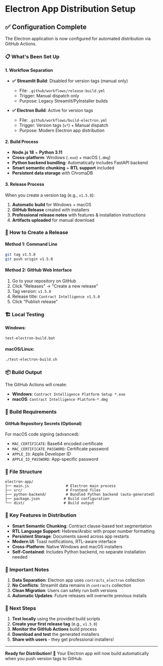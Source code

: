 # Electron App Distribution Setup

## ✅ Configuration Complete

The Electron application is now configured for automated distribution via GitHub Actions.

### 📋 What's Been Set Up

#### 1. **Workflow Separation**
- **✅ Streamlit Build**: Disabled for version tags (manual only)
  - File: `.github/workflows/release-build.yml`
  - Trigger: Manual dispatch only
  - Purpose: Legacy Streamlit/PyInstaller builds

- **✅ Electron Build**: Active for version tags
  - File: `.github/workflows/build-electron.yml`
  - Trigger: Version tags (`v*`) + Manual dispatch
  - Purpose: Modern Electron app distribution

#### 2. **Build Process**
- **Node.js 18** + **Python 3.11**
- **Cross-platform**: Windows (`.exe`) + macOS (`.dmg`)
- **Python backend bundling**: Automatically includes FastAPI backend
- **Smart semantic chunking** + **RTL support** included
- **Persistent data storage** with ChromaDB

#### 3. **Release Process**
When you create a version tag (e.g., `v1.5.0`):
1. **Automatic build** for Windows + macOS
2. **GitHub Release** created with installers
3. **Professional release notes** with features & installation instructions
4. **Artifacts uploaded** for manual download

### 🚀 How to Create a Release

#### Method 1: Command Line
```bash
git tag v1.5.0
git push origin v1.5.0
```

#### Method 2: GitHub Web Interface
1. Go to your repository on GitHub
2. Click "Releases" → "Create a new release"
3. Tag version: `v1.5.0`
4. Release title: `Contract Intelligence v1.5.0`
5. Click "Publish release"

### 🏗️ Local Testing

#### Windows:
```cmd
test-electron-build.bat
```

#### macOS/Linux:
```bash
./test-electron-build.sh
```

### 📦 Build Output

The GitHub Actions will create:
- **Windows**: `Contract Intelligence Platform Setup *.exe`
- **macOS**: `Contract Intelligence Platform-*.dmg`

### 🔧 Build Requirements

#### GitHub Repository Secrets (Optional)
For macOS code signing (advanced):
- `MAC_CERTIFICATE`: Base64 encoded certificate
- `MAC_CERTIFICATE_PASSWORD`: Certificate password
- `APPLE_ID`: Apple Developer ID
- `APPLE_ID_PASSWORD`: App-specific password

### 📁 File Structure

```
electron-app/
├── main.js                 # Electron main process
├── src/                    # Frontend files
├── python-backend/         # Bundled Python backend (auto-generated)
├── package.json           # Build configuration
└── dist/                  # Build output
```

### 🎯 Key Features in Distribution

- **Smart Semantic Chunking**: Contract clause-based text segmentation
- **RTL Language Support**: Hebrew/Arabic with proper number formatting
- **Persistent Storage**: Documents saved across app restarts
- **Modern UI**: Toast notifications, RTL-aware interface
- **Cross-Platform**: Native Windows and macOS installers
- **Self-Contained**: Includes Python backend, no separate installation needed

### 🚨 Important Notes

1. **Data Separation**: Electron app uses `contracts_electron` collection
2. **No Conflicts**: Streamlit data remains in `contracts` collection
3. **Clean Migration**: Users can safely run both versions
4. **Automatic Updates**: Future releases will overwrite previous installs

### 🔄 Next Steps

1. **Test locally** using the provided build scripts
2. **Create your first release tag** (e.g., `v1.5.0`)
3. **Monitor the GitHub Actions** build process
4. **Download and test** the generated installers
5. **Share with users** - they get professional installers!

---

**Ready for Distribution!** 🎉
Your Electron app will now build automatically when you push version tags to GitHub.
